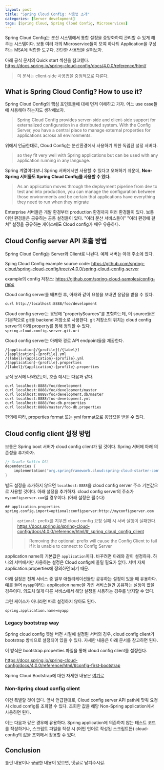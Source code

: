 ```yaml
---
layout: post
title: "Spring Cloud Config: 사용법 소개"
categories: [Server development]
tags: [Spring Cloud, Spring Cloud Config, Microservices]
---
```


Spring Cloud Config는 분산 시스템에서 통합 설정을 중앙화하여 관리할 수 있게 해주는 시스템이다. 보통 여러 개의 Microservice들이 모여 하나의 Application을 구성하는 MSA에 적합한 도구다. 간단한 사용법을 살펴보자.

아래 공식 문서의 Quick start 섹션을 참고헀다.  
<https://docs.spring.io/spring-cloud-config/docs/4.0.0/reference/html/>

> 이 문서는 client-side 사용법을 중점적으로 다룬다.

## What is Spring Cloud Config? How to use it?

Spring Cloud Config의 핵심 포인트들에 대해 먼저 이해하고 가자. 어느 use case들에 사용해야 하는지도 생각해보자.

> Spring Cloud Config provides server-side and client-side support for externalized configuration in a distributed system. With the Config Server, you have a central place to manage external properties for applications across all environments.

위에서 언급한대로, Cloud Config는 분산환경에서 사용하기 위한 독립된 설정 서버다.

> so they fit very well with Spring applications but can be used with any application running in any language.

Spring 계열이다보니 Spring 서버에서만 사용할 수 있다고 오해하기 쉬운데, **Non-Spring 서버들도 Spring Cloud Config를 사용할 수 있다.**

> As an application moves through the deployment pipeline from dev to test and into production, you can manage the configuration between those environments and be certain that applications have everything they need to run when they migrate

Enterprise 서버들은 개발 환경부터 production 환경까지 여러 환경들이 있다. 보통 이런 환경들은 공유하는 공통 설정들이 있다. "여러 분산 서비스들이" "여러 환경에 걸쳐" 설정을 공유하는 케이스에도 Cloud config가 매우 유용하다.

## Cloud Config server API 호출 방법

Spring Cloud Config는 Server와 Client로 나뉜다. 예제 서버는 아래 주소에 있다.

Sping Cloud Config example source code: <https://github.com/spring-cloud/spring-cloud-config/tree/v4.0.0/spring-cloud-config-server>

example의 config 저장소: <https://github.com/spring-cloud-samples/config-repo>

Cloud config server를 배포한 후, 아래와 같이 요청을 보내면 응답을 받을 수 있다.

```sh
curl http://localhost:8888/foo/development
```

Cloud config server는 응답에 "propertySources"를 포함하는데, 이 source들은 기본적으로 git을 backend 저장소로 사용한다. git 저장소의 위치는 cloud config server의 아래 property를 통해 정의할 수 있다.  
`spring.cloud.config.server.git.uri`

Cloud config server는 아래와 경로 API endpoint들을 제공한다.

```
/{application}/{profile}[/{label}]
/{application}-{profile}.yml
/{label}/{application}-{profile}.yml
/{application}-{profile}.properties
/{label}/{application}-{profile}.properties
```

공식 문서에 나와있듯이, 호출 예시는 다음과 같다.

```shell
curl localhost:8888/foo/development
curl localhost:8888/foo/development/master
curl localhost:8888/foo/development,db/master
curl localhost:8888/foo-development.yml
curl localhost:8888/foo-db.properties
curl localhost:8888/master/foo-db.properties
```

편의에 따라, properties format 또는 yml format으로 응답값을 받을 수 있다.

## Cloud config client 설정 방법

보통은 Spring boot 서버가 cloud config client가 될 것이다. Spring 서버에 아래 의존성을 추가하자.

```kotlin
// Gradle Kotlin DSL
dependencies {
    implementation("org.springframework.cloud:spring-cloud-starter-config")
}
```

별도 설정을 추가하지 않으면 `localhost:8888`을 cloud config server 주소 기본값으로 사용할 것이다. 아래 설정을 추가하자. cloud config server의 주소가 `myconfigserver.com`일 경우이다. (아래 설정은 필수다)

```properties
## application.properties
spring.config.import=optional:configserver:http://myconfigserver.com
```

> `optional:` prefix를 지우면 cloud config 요청 실패 시 서버 실행이 실패한다.  
> <https://docs.spring.io/spring-cloud-config/docs/4.0.0/reference/html/#_spring_cloud_config_client>
>> Removing the optional: prefix will cause the Config Client to fail if it is unable to connect to Config Server

application name의 기본값은 `application`이다. 바꾸려면 아래와 같이 설정하자.
하나의 서버에서만 사용하는 설정은 Cloud config에 올릴 필요가 없다. 서버 자체 application.properties에 정의하면 되기 때문.

아래 설정은 전체 서비스 중 일부 애플리케이션들만 공유하는 설정이 있을 때 유용하다. 예를 들어 `myapp`이라는 application name을 가진 서비스들만 공유하는 설정이 있을 경우이다. 의도치 않게 다른 서비스에서 해당 설정을 사용하는 경우를 방지할 수 있다.

그런 케이스가 아니라면 따로 설정하지 않아도 된다.

```properties
spring.application.name=myapp
```

### Legacy bootstrap way

Spring cloud config 옛날 버전 시절에 설정된 서버의 경우, cloud config client가 bootstrap 방식으로 설정되어 있을 수 있다. 자세한 내용은 아래 문서를 참고하면 된다.

이 방식은 bootstrap.properties 파일을 통해 cloud config client를 설정한다.

<https://docs.spring.io/spring-cloud-config/docs/4.0.0/reference/html/#config-first-bootstrap>

Spring Cloud Bootstrap에 대한 자세한 내용은 [여기로](/posts/spring-cloud-what-is-bootstrap/)

### Non-Spring cloud config client

이건 특별할 것이 없다. 앞서 언급한대로, Cloud config server API path에 맞춰 요청 시 cloud config를 조회할 수 있다.
조회한 값을 해당 Non-Spring application에서 사용하면 된다.

이는 다음과 같은 경우에 유용하다. Spring application에 의존하지 않는 테스트 코드를 작성하거나, 스크립트 파일을 작성 시 (어떤 언어로 작성된 스크립트든) cloud-config의 값을 조회해서 활용할 수 있다.

## Conclusion

틀린 내용이나 궁금한 내용이 있으면, 댓글로 남겨주시길.
